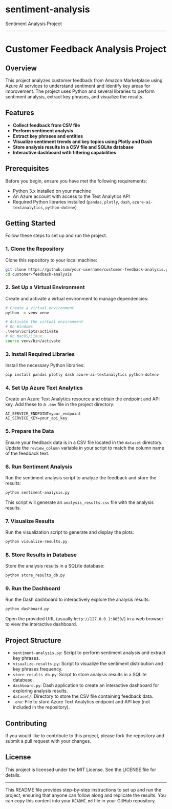 # sentiment-analysis
Sentiment Analysis Project

---

# Customer Feedback Analysis Project

## Overview

This project analyzes customer feedback from Amazon Marketplace using Azure AI services to understand sentiment and identify key areas for improvement. The project uses Python and several libraries to perform sentiment analysis, extract key phrases, and visualize the results.

## Features

- **Collect feedback from CSV file**
- **Perform sentiment analysis**
- **Extract key phrases and entities**
- **Visualize sentiment trends and key topics using Plotly and Dash**
- **Store analysis results in a CSV file and SQLite database**
- **Interactive dashboard with filtering capabilities**

## Prerequisites

Before you begin, ensure you have met the following requirements:
- Python 3.x installed on your machine
- An Azure account with access to the Text Analytics API
- Required Python libraries installed (`pandas`, `plotly`, `dash`, `azure-ai-textanalytics`, `python-dotenv`)

## Getting Started

Follow these steps to set up and run the project.

### 1. Clone the Repository

Clone this repository to your local machine:

```bash
git clone https://github.com/your-username/customer-feedback-analysis.git
cd customer-feedback-analysis
```

### 2. Set Up a Virtual Environment

Create and activate a virtual environment to manage dependencies:

```bash
# Create a virtual environment
python -m venv venv

# Activate the virtual environment
# On Windows
.\venv\Scripts\activate
# On macOS/Linux
source venv/bin/activate
```

### 3. Install Required Libraries

Install the necessary Python libraries:

```bash
pip install pandas plotly dash azure-ai-textanalytics python-dotenv
```

### 4. Set Up Azure Text Analytics

Create an Azure Text Analytics resource and obtain the endpoint and API key. Add these to a `.env` file in the project directory:

```
AI_SERVICE_ENDPOINT=your_endpoint
AI_SERVICE_KEY=your_api_key
```

### 5. Prepare the Data

Ensure your feedback data is in a CSV file located in the `dataset` directory. Update the `review_column` variable in your script to match the column name of the feedback text.

### 6. Run Sentiment Analysis

Run the sentiment analysis script to analyze the feedback and store the results:

```bash
python sentiment-analysis.py
```

This script will generate an `analysis_results.csv` file with the analysis results.

### 7. Visualize Results

Run the visualization script to generate and display the plots:

```bash
python visualize-results.py
```

### 8. Store Results in Database

Store the analysis results in a SQLite database:

```bash
python store_results_db.py
```

### 9. Run the Dashboard

Run the Dash dashboard to interactively explore the analysis results:

```bash
python dashboard.py
```

Open the provided URL (usually `http://127.0.0.1:8050/`) in a web browser to view the interactive dashboard.

## Project Structure

- `sentiment-analysis.py`: Script to perform sentiment analysis and extract key phrases.
- `visualize-results.py`: Script to visualize the sentiment distribution and key phrases frequency.
- `store_results_db.py`: Script to store analysis results in a SQLite database.
- `dashboard.py`: Dash application to create an interactive dashboard for exploring analysis results.
- `dataset/`: Directory to store the CSV file containing feedback data.
- `.env`: File to store Azure Text Analytics endpoint and API key (not included in the repository).

## Contributing

If you would like to contribute to this project, please fork the repository and submit a pull request with your changes.

## License

This project is licensed under the MIT License. See the LICENSE file for details.

---

This README file provides step-by-step instructions to set up and run the project, ensuring that anyone can follow along and replicate the results. You can copy this content into your `README.md` file in your GitHub repository.
